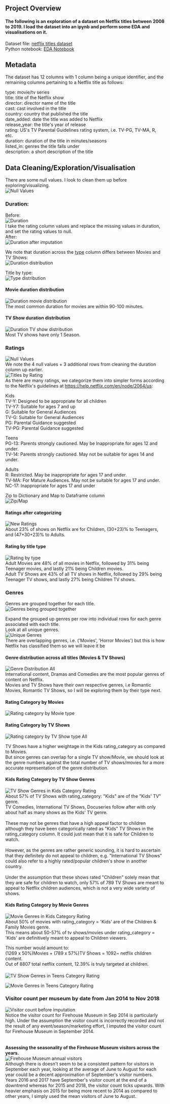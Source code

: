 ## Project Overview  

#### The following is an exploration of a dataset on Netflix titles between 2008 to 2019. I load the dataset into an ipynb and perform some EDA and visualisations on it.  

Dataset file: [netflix titles dataset](netflix_titles.csv)  
Python notebook: [EDA Notebook](netflix.ipynb)  

## Metadata  
The dataset has 12 columns with 1 column being a unique identifier, and the remaining columns pertaining to a Netflix title as follows:  

type: movie/tv series  
title: title of the Netflix show  
director: director name of the title  
cast: cast involved in the title   
country: country that published the title   
date_added: date the title was added to Netflix  
release_year: the title's year of release  
rating: US's TV Parental Guidelines rating system, i.e. TV-PG, TV-MA, R, etc.  
duration: duration of the title in minutes/seasons  
listed_in: genres the title falls under  
description: a short description of the title  

## Data Cleaning/Exploration/Visualisation
There are some null values. I look to clean them up before exploring/visualizing.    
![Null Values](imgs/null_values.png)  

### Duration:  
Before:  
![Duration](imgs/null_duration_before.png)    
I take the rating column values and replace the missing values in duration, and set the rating values to null.  
After:  
![Duration after imputation](imgs/null_duration_after.png)

We note that duration across the <ins>type</ins> column differs between Movies and TV Shows:  
![Duration distribution](imgs/duration_distribution.png)  

Title by type:   
![Type distribution](imgs/movie_tv_show_distribution.png)  

#### Movie duration distribution  
![Duration movie distribution](imgs/duration_movie_distribution.png)  
The most common duration for movies are within 90-100 minutes.  

#### TV Show duration distribution  
![Duration TV show distribution](imgs/duration_tv_distribution.png)  
Most TV shows have only 1 Season.  

### Ratings
![Null Values](imgs/null_values.png)   
We note the 4 null values + 3 additional rows from cleaning the duration column up earlier.  
![Titles by Rating](imgs/rating_before.png)  
As there are many ratings, we categorize them into simpler forms according to the Netflix's guidelines at https://help.netflix.com/en/node/2064/us:  

Kids  
TV-Y: Designed to be appropriate for all children  
TV-Y7: Suitable for ages 7 and up  
G: Suitable for General Audiences  
TV-G: Suitable for General Audiences  
PG: Parental Guidance suggested  
TV-PG: Parental Guidance suggested  

Teens    
PG-13: Parents strongly cautioned. May be Inappropriate for ages 12 and under.  
TV-14: Parents strongly cautioned. May not be suitable for ages 14 and under.  
  
Adults  
R: Restricted. May be inappropriate for ages 17 and under.  
TV-MA: For Mature Audiences. May not be suitable for ages 17 and under.  
NC-17: Inappropriate for ages 17 and under  

Zip to Dictionary and Map to Dataframe column  
![Zip/Map](imgs/zip_dictionary_map.png)  

#### Ratings after categorizing  
![New Ratings](imgs/rating_after.png)    
About 23% of shows on Netflix are for Children, (30+23)% to Teenagers, and (47+30+23)% to Adults.  

#### Rating by title type    
![Rating by type](imgs/rating_by_type.png)      
Adult Movies are 48% of all movies in Netflix, followed by 31% being Teenager movies, and lastly 21% being Children movies.  
Adult TV Shows are 43% of all TV shows in Netflix, followed by 29% being Teenager TV shows, and lastly 27% being Children TV shows.  


### Genres
Genres are grouped together for each title.
![Genres being grouped together](imgs/genre_grouping.png)      

Expand the grouped up genres per row into individual rows for each genre associated with each title.    
Look at all unique genres.    
![Unique Genres](imgs/unique_genre_after_expand.png)  
There are overlapping genres, i.e. ('Movies', 'Horror Movies') but this is how Netflix has classified them so we will leave it be  

#### Genre distribution across all titles (Movies & TV Shows)    
![Genre Distribution All](imgs/genre_distribution.png)  
International content, Dramas and Comedies are the most popular genres of content on Netflix.  
Movies and TV Shows have their own respective genres, i.e Romantic Movies, Romantic TV Shows, so I will be exploring them by their type next.  

#### Rating Category by Movies  
![Rating category by Movie type](imgs/rating_movie_norm.png)  
  
#### Rating Category by TV Shows  
![Rating category by TV Show type All](imgs/rating_tv_norm.png)  

TV Shows have a higher weightage in the Kids rating_category as compared to Movies.  
But since genres can overlap for a single TV show/Movie, we should look at the genre numbers against the total number of TV shows/movies for a more accurate representation of the genre distribution.  

#### Kids Rating Category by TV Show Genres  
![TV Show Genres in Kids Category Rating](imgs/kid_category_TV_genres.png)  
About 57% of TV Shows with rating_category: "Kids" are of the "Kids' TV" genre.  
TV Comedies, International TV Shows, Docuseries follow after with only about half as many shows as the Kids' TV genre.  
<br>
These may not be genres that have a high appeal factor to children although they have been categorically rated as "Kids" TV Shows in the rating_category column. It could just mean that it is safe for Children to watch.  
<br>
However, as the genres are rather generic sounding, it is hard to ascertain that they definitely do not appeal to children, e.g. "International TV Shows" could also refer to a highly rated/popular children's show in another country.  
<br>
Under the assumption that these shows rated "Children" solely mean that they are safe for children to watch, only 57% of 789 TV Shows are meant to appeal to Netflix children audiences, which is not a very wide variety of shows.  

#### Kids Rating Category by Movie Genres  
![Movie Genres in Kids Category Rating](imgs/kid_category_Movies_genres.png)  
About 50% of movies with rating_category = 'Kids' are of the Children & Family Movies genre.  
This means about 50-57% of tv shows/movies under rating_category = 'Kids' are definitively meant to appeal to Children viewers.  

This number would amount to:  
(1269 x 50%)Movies + (789 x 57%)TV Shows = 1092~ netflix children content.  
Out of 8807 total netflix content, 12.39% is truly targeted at children.  

#### 
![TV Show Genres in Teens Category Rating](imgs/kid_category_TV_genres.png)  

![Movie Genres in Teens Category Rating](imgs/kid_category_Movies_genres.png)  



































### Visitor count per museum by date from Jan 2014 to Nov 2018    
![Visitor count before imputation](imgs/visitor_count_per_museum_before_impute.png)    
Notice the visitor count for Firehouse Museum in Sep 2014 is particularly high. Under the assumption the visitor count is incorrectly recorded and not the result of any event/season/marketing effort, I imputed the visitor count for Firehouse Museum in September 2014.    
<br>  
__Assessing the seasonality of the Firehouse Museum visitors across the years.__  
![Firehouse Museum annual visitors](imgs/firehouse_museum_annual_visitors.png)  
Although there is doesn't seem to be a consistent pattern for visitors in September each year, looking at the average of June to August for each year could be a decent approximation of September's visitor numbers.  
Years 2016 and 2017 have September's visitor count at the end of a downtrend whereas for 2015 and 2018, the visitor count ticks upwards. With heavier emphasis on 2015 for being more recent to 2014 as compared to other years, I simply used the mean visitors of June to August.  




